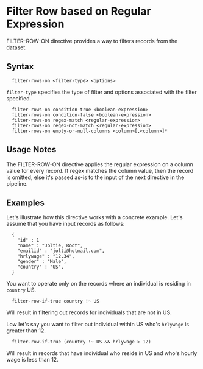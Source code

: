 # Filter Row based on Regular Expression

FILTER-ROW-ON directive provides a way to filters records from the dataset.

## Syntax
```
  filter-rows-on <filter-type> <options>
```

```filter-type``` specifies the type of filter and options associated with the filter specified.

```
  filter-rows-on condition-true <boolean-expression>
  filter-rows-on condition-false <boolean-expression>
  filter-rows-on regex-match <regular-expression>
  filter-rows-on regex-not-match <regular-expression>
  filter-rows-on empty-or-null-columns <column>[,<column>]*
```

## Usage Notes

The FILTER-ROW-ON directive applies the regular expression on a column value for every record.
 If regex matches the column value, then the record is omitted, else it's passed as-is to the input of the
 next directive in the pipeline.

## Examples

Let's illustrate how this directive works with a concrete example.
Let's assume that you have input records as follows:

```
  {
    "id" : 1
    "name" : "Joltie, Root",
    "emailid" : "jolti@hotmail.com",
    "hrlywage" : "12.34",
    "gender" : "Male",
    "country" : "US",
  }
```

You want to operate only on the records where an individual is residing in ```country``` US.

```
  filter-row-if-true country !~ US
```

Will result in filtering out records for individuals that are not in US.

Low let's say you want to filter out individual within US who's ```hrlywage``` is greater than 12.

```
  filter-row-if-true (country !~ US && hrlywage > 12)
```

Will result in records that have individual who reside in US and who's hourly wage is less than 12.
